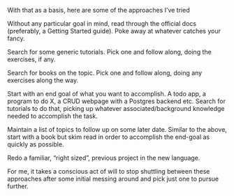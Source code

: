 With that as a basis, here are some of the approaches I’ve tried

Without any particular goal in mind, read through the official docs (preferably, a Getting Started guide). Poke away at whatever catches your fancy.

Search for some generic tutorials. Pick one and follow along, doing the exercises, if any.

Search for books on the topic. Pick one and follow along, doing any exercises along the way.

Start with an end goal of what you want to accomplish. A todo app, a program to do X, a CRUD webpage with a Postgres backend etc. Search for tutorials to do that, picking up whatever associated/background knowledge needed to accomplish the task. 

Maintain a list of topics to follow up on some later date.
Similar to the above, start with a book but skim read in order to accomplish the end-goal as quickly as possible.

Redo a familiar, “right sized”, previous project in the new language.

For me, it takes a conscious act of will to stop shuttling between these approaches after some initial messing around and pick just one to pursue further.